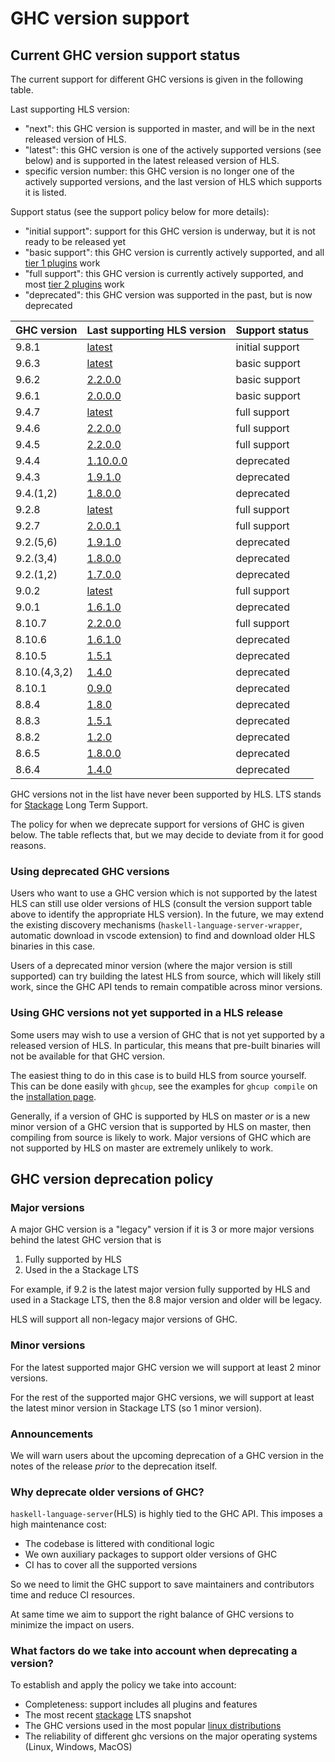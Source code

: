 # GHC version support

## Current GHC version support status

The current support for different GHC versions is given in the following table.

Last supporting HLS version:
- "next": this GHC version is supported in master, and will be in the next released version of HLS.
- "latest": this GHC version is one of the actively supported versions (see below) and is supported in the latest released version of HLS.
- specific version number: this GHC version is no longer one of the actively supported versions, and the last version of HLS which supports it is listed.

Support status (see the support policy below for more details):
- "initial support": support for this GHC version is underway, but it is not ready to be released yet
- "basic support": this GHC version is currently actively supported, and all [tier 1 plugins](./plugin-support.md) work
- "full support": this GHC version is currently actively supported, and most [tier 2 plugins](./plugin-support.md) work
- "deprecated": this GHC version was supported in the past, but is now deprecated

| GHC version  | Last supporting HLS version                                                          | Support status                                                              |
|--------------|--------------------------------------------------------------------------------------|-----------------------------------------------------------------------------|
| 9.8.1        | [latest](https://github.com/haskell/haskell-language-server/releases/latest)         | initial support                                                             |
| 9.6.3        | [latest](https://github.com/haskell/haskell-language-server/releases/latest)         | basic support                                                               |
| 9.6.2        | [2.2.0.0](https://github.com/haskell/haskell-language-server/releases/latest)        | basic support                                                               |
| 9.6.1        | [2.0.0.0](https://github.com/haskell/haskell-language-server/releases/tag/2.0.0.0)   | basic support                                                               |
| 9.4.7        | [latest](https://github.com/haskell/haskell-language-server/releases/latest)         | full support                                                                |
| 9.4.6        | [2.2.0.0](https://github.com/haskell/haskell-language-server/releases/latest)        | full support                                                                |
| 9.4.5        | [2.2.0.0](https://github.com/haskell/haskell-language-server/releases/latest)        | full support                                                                |
| 9.4.4        | [1.10.0.0](https://github.com/haskell/haskell-language-server/releases/tag/1.10.0.0) | deprecated                                                                  |
| 9.4.3        | [1.9.1.0](https://github.com/haskell/haskell-language-server/releases/tag/1.9.1.0)   | deprecated                                                                  |
| 9.4.(1,2)    | [1.8.0.0](https://github.com/haskell/haskell-language-server/releases/tag/1.8.0.0)   | deprecated                                                                  |
| 9.2.8        | [latest](https://github.com/haskell/haskell-language-server/releases/latest)         | full support                                                                |
| 9.2.7        | [2.0.0.1](https://github.com/haskell/haskell-language-server/releases/tag/2.0.0.1)   | full support                                                                |
| 9.2.(5,6)    | [1.9.1.0](https://github.com/haskell/haskell-language-server/releases/tag/1.9.1.0)   | deprecated                                                                  |
| 9.2.(3,4)    | [1.8.0.0](https://github.com/haskell/haskell-language-server/releases/tag/1.8.0.0)   | deprecated                                                                  |
| 9.2.(1,2)    | [1.7.0.0](https://github.com/haskell/haskell-language-server/releases/tag/1.7.0.0)   | deprecated                                                                  |
| 9.0.2        | [latest](https://github.com/haskell/haskell-language-server/releases/latest)         | full support                                                                |
| 9.0.1        | [1.6.1.0](https://github.com/haskell/haskell-language-server/releases/tag/1.6.1.0)   | deprecated                                                                  |
| 8.10.7       | [2.2.0.0](https://github.com/haskell/haskell-language-server/releases/tag/2.2.0.0)   | full support                                                                |
| 8.10.6       | [1.6.1.0](https://github.com/haskell/haskell-language-server/releases/tag/1.6.1.0)   | deprecated                                                                  |
| 8.10.5       | [1.5.1](https://github.com/haskell/haskell-language-server/releases/tag/1.5.1)       | deprecated                                                                  |
| 8.10.(4,3,2) | [1.4.0](https://github.com/haskell/haskell-language-server/releases/tag/1.4.0)       | deprecated                                                                  |
| 8.10.1       | [0.9.0](https://github.com/haskell/haskell-language-server/releases/tag/0.9.0)       | deprecated                                                                  |
| 8.8.4        | [1.8.0](https://github.com/haskell/haskell-language-server/releases/1.8.0)           | deprecated                                                                  |
| 8.8.3        | [1.5.1](https://github.com/haskell/haskell-language-server/releases/1.5.1)           | deprecated                                                                  |
| 8.8.2        | [1.2.0](https://github.com/haskell/haskell-language-server/releases/tag/1.2.0)       | deprecated                                                                  |
| 8.6.5        | [1.8.0.0](https://github.com/haskell/haskell-language-server/releases/tag/1.8.0.0)   | deprecated                                                                  |
| 8.6.4        | [1.4.0](https://github.com/haskell/haskell-language-server/releases/tag/1.4.0)       | deprecated                                                                  |

GHC versions not in the list have never been supported by HLS.
LTS stands for [Stackage](https://www.stackage.org/) Long Term Support.

The policy for when we deprecate support for versions of GHC is given below.
The table reflects that, but we may decide to deviate from it for good reasons.

### Using deprecated GHC versions

Users who want to use a GHC version which is not supported by the latest HLS can still use older versions of HLS (consult the version support table above to identify the appropriate HLS version).
In the future, we may extend the existing discovery mechanisms (`haskell-language-server-wrapper`, automatic download in vscode extension) to find and download older HLS binaries in this case.

Users of a deprecated minor version (where the major version is still supported) can try building the latest HLS from source, which will likely still work, since the GHC API tends to remain compatible across minor versions.

### Using GHC versions not yet supported in a HLS release

Some users may wish to use a version of GHC that is not yet supported by a released version of HLS.
In particular, this means that pre-built binaries will not be available for that GHC version.

The easiest thing to do in this case is to build HLS from source yourself.
This can be done easily with `ghcup`, see the examples for `ghcup compile` on the [installation page](../installation.md).

Generally, if a version of GHC is supported by HLS on master _or_ is a new minor version of a GHC version that is supported by HLS on master, then compiling from source is likely to work.
Major versions of GHC which are not supported by HLS on master are extremely unlikely to work.

## GHC version deprecation policy

### Major versions

A major GHC version is a "legacy" version if it is 3 or more major versions behind the latest GHC version that is

1. Fully supported by HLS
2. Used in the a Stackage LTS

For example, if 9.2 is the latest major version fully supported by HLS and used in a Stackage LTS, then the 8.8 major version and older will be legacy.

HLS will support all non-legacy major versions of GHC.

### Minor versions

For the latest supported major GHC version we will support at least 2 minor versions.

For the rest of the supported major GHC versions, we will support at least the latest minor version in Stackage LTS (so 1 minor version).

### Announcements

We will warn users about the upcoming deprecation of a GHC version in the notes of the release *prior* to the deprecation itself.

### Why deprecate older versions of GHC?

`haskell-language-server`(HLS) is highly tied to the GHC API. This imposes a high maintenance cost:

- The codebase is littered with conditional logic
- We own auxiliary packages to support older versions of GHC
- CI has to cover all the supported versions

So we need to limit the GHC support to save maintainers and contributors time and reduce CI resources.

At same time we aim to support the right balance of GHC versions to minimize the impact on users.

### What factors do we take into account when deprecating a version?

To establish and apply the policy we take into account:

- Completeness: support includes all plugins and features
- The most recent [stackage](https://www.stackage.org/) LTS snapshot
- The GHC versions used in the most popular [linux distributions](https://repology.org/project/ghc/versions)
- The reliability of different ghc versions on the major operating systems (Linux, Windows, MacOS)
